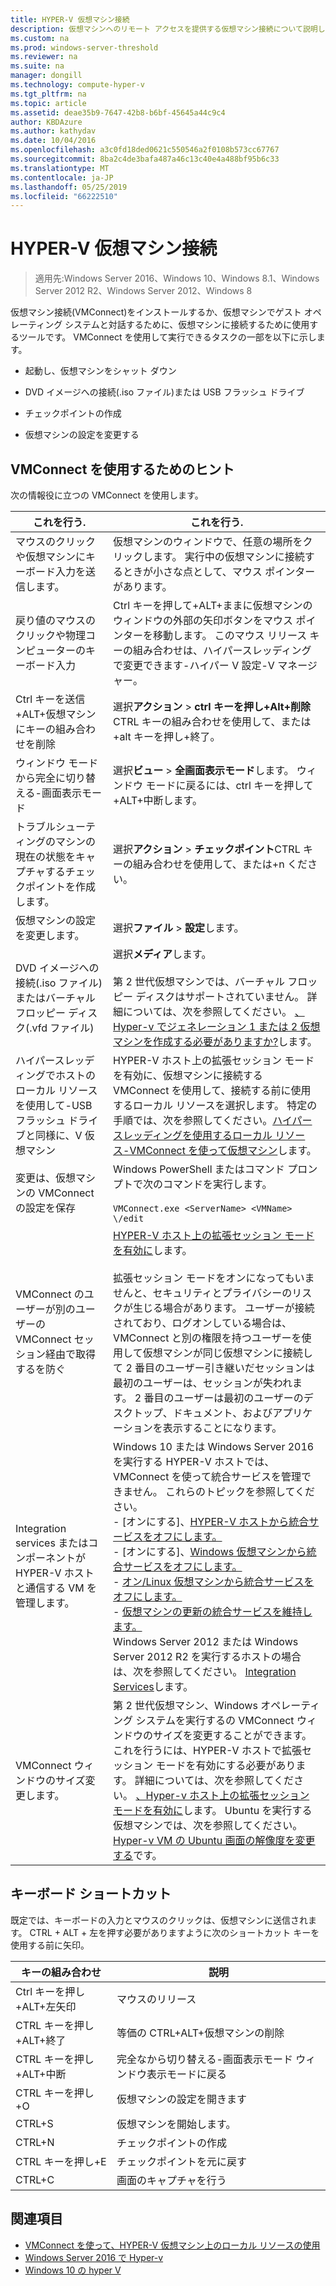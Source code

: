 ```yaml
---
title: HYPER-V 仮想マシン接続
description: 仮想マシンへのリモート アクセスを提供する仮想マシン接続について説明します。 仮想マシンに送信 Ctrl、alt キーを押し、削除などの一般的なタスクを実行する方法の詳細が含まれています。
ms.custom: na
ms.prod: windows-server-threshold
ms.reviewer: na
ms.suite: na
manager: dongill
ms.technology: compute-hyper-v
ms.tgt_pltfrm: na
ms.topic: article
ms.assetid: deae35b9-7647-42b8-b6bf-45645a44c9c4
author: KBDAzure
ms.author: kathydav
ms.date: 10/04/2016
ms.openlocfilehash: a3c0fd18ded0621c550546a2f0108b573cc67767
ms.sourcegitcommit: 8ba2c4de3bafa487a46c13c40e4a488bf95b6c33
ms.translationtype: MT
ms.contentlocale: ja-JP
ms.lasthandoff: 05/25/2019
ms.locfileid: "66222510"
---
```

# <a name="hyper-v-virtual-machine-connection"></a>HYPER-V 仮想マシン接続

>適用先:Windows Server 2016、Windows 10、Windows 8.1、Windows Server 2012 R2、Windows Server 2012、Windows 8

仮想マシン接続\(VMConnect\)をインストールするか、仮想マシンでゲスト オペレーティング システムと対話するために、仮想マシンに接続するために使用するツールです。 VMConnect を使用して実行できるタスクの一部を以下に示します。  
  
-   起動し、仮想マシンをシャット ダウン  
  
-   DVD イメージへの接続\(.iso ファイル\)または USB フラッシュ ドライブ  
  
-   チェックポイントの作成  
  
-   仮想マシンの設定を変更する  
    
## <a name="tips-for-using-vmconnect"></a>VMConnect を使用するためのヒント  
次の情報役に立つの VMConnect を使用します。  
  
|これを行う.|これを行う.|  
|---------------|------------|  
|マウスのクリックや仮想マシンにキーボード入力を送信します。|仮想マシンのウィンドウで、任意の場所をクリックします。 実行中の仮想マシンに接続するときが小さな点として、マウス ポインターがあります。|  
|戻り値のマウスのクリックや物理コンピューターのキーボード入力|Ctrl キーを押して\+ALT\+ままに仮想マシンのウィンドウの外部の矢印ボタンをマウス ポインターを移動します。 このマウス リリース キーの組み合わせは、ハイパースレッディングで変更できます\-ハイパー V 設定\-V マネージャー。|  
|Ctrl キーを送信\+ALT\+仮想マシンにキーの組み合わせを削除|選択**アクション** > **ctrl キーを押し\+Alt\+削除**CTRL キーの組み合わせを使用して、または\+alt キーを押し\+終了。|  
|ウィンドウ モードから完全に切り替える\-画面表示モード|選択**ビュー** > **全画面表示モード**します。 ウィンドウ モードに戻るには、ctrl キーを押して\+ALT\+中断します。|  
|トラブルシューティングのマシンの現在の状態をキャプチャするチェックポイントを作成します。|選択**アクション** > **チェックポイント**CTRL キーの組み合わせを使用して、または\+n ください。|  
|仮想マシンの設定を変更します。|選択**ファイル** > **設定**します。|  
|DVD イメージへの接続\(.iso ファイル\)またはバーチャル フロッピー ディスク\(.vfd ファイル\)|選択**メディア**します。<br /><br />第 2 世代仮想マシンでは、バーチャル フロッピー ディスクはサポートされていません。 詳細については、次を参照してください。 [、Hyper-v でジェネレーション 1 または 2 仮想マシンを作成する必要がありますか?](../plan/Should-I-create-a-generation-1-or-2-virtual-machine-in-Hyper-V.md)します。|  
|ハイパースレッディングでホストのローカル リソースを使用して\-USB フラッシュ ドライブと同様に、V 仮想マシン|HYPER-V ホスト上の拡張セッション モードを有効に、仮想マシンに接続する VMConnect を使用して、接続する前に使用するローカル リソースを選択します。 特定の手順では、次を参照してください。[ハイパースレッディングを使用するローカル リソース\-VMConnect を使って仮想マシン](Use-local-resources-on-Hyper-V-virtual-machine-with-VMConnect.md)します。|  
|変更は、仮想マシンの VMConnect の設定を保存|Windows PowerShell またはコマンド プロンプトで次のコマンドを実行します。<br /><br />`VMConnect.exe <ServerName> <VMName> \/edit`|  
|VMConnect のユーザーが別のユーザーの VMConnect セッション経由で取得するを防ぐ|[HYPER-V ホスト上の拡張セッション モードを有効に](Use-local-resources-on-Hyper-V-virtual-machine-with-VMConnect.md#turn-on-enhanced-session-mode-on-a-hyper-v-host)します。<br /><br />拡張セッション モードをオンになってもいませんと、セキュリティとプライバシーのリスクが生じる場合があります。 ユーザーが接続されており、ログオンしている場合は、VMConnect と別の権限を持つユーザーを使用して仮想マシンが同じ仮想マシンに接続して 2 番目のユーザー引き継いだセッションは最初のユーザーは、セッションが失われます。 2 番目のユーザーは最初のユーザーのデスクトップ、ドキュメント、およびアプリケーションを表示することになります。|
|Integration services またはコンポーネントが HYPER-V ホストと通信する VM を管理します。| Windows 10 または Windows Server 2016 を実行する HYPER-V ホストでは、VMConnect を使って統合サービスを管理できません。 これらのトピックを参照してください。 <br />- [オンにする]、[HYPER-V ホストから統合サービスをオフにします。](https://msdn.microsoft.com/virtualization/hyperv_on_windows/user_guide/managing_ics) <br />- [オンにする]、[Windows 仮想マシンから統合サービスをオフにします。](https://msdn.microsoft.com/virtualization/hyperv_on_windows/user_guide/managing_ics#manage-integration-services-from-guest-os-windows)<br />- [オン/Linux 仮想マシンから統合サービスをオフにします。](https://msdn.microsoft.com/virtualization/hyperv_on_windows/user_guide/managing_ics#manage-integration-services-from-guest-os-linux) <br />- [仮想マシンの更新の統合サービスを維持します。](https://msdn.microsoft.com/virtualization/hyperv_on_windows/user_guide/managing_ics#integration-service-maintenance)  <br />Windows Server 2012 または Windows Server 2012 R2 を実行するホストの場合は、次を参照してください。 [Integration Services](https://technet.microsoft.com/library/dn798297(v=ws.11).aspx)します。|
|VMConnect ウィンドウのサイズ変更します。|第 2 世代仮想マシン、Windows オペレーティング システムを実行するの VMConnect ウィンドウのサイズを変更することができます。 これを行うには、HYPER-V ホストで拡張セッション モードを有効にする必要があります。 詳細については、次を参照してください。 [、Hyper-v ホスト上の拡張セッション モードを有効に](Use-local-resources-on-Hyper-V-virtual-machine-with-VMConnect.md#turn-on-enhanced-session-mode-on-a-hyper-v-host)します。 Ubuntu を実行する仮想マシンでは、次を参照してください。 [Hyper-v VM の Ubuntu 画面の解像度を変更する](https://blogs.msdn.microsoft.com/virtual_pc_guy/2014/09/19/changing-ubuntu-screen-resolution-in-a-hyper-v-vm/)です。|


## <a name="keyboard-shortcuts"></a>キーボード ショートカット  
既定では、キーボードの入力とマウスのクリックは、仮想マシンに送信されます。 CTRL + ALT + 左を押す必要がありますように次のショートカット キーを使用する前に矢印。 

|キーの組み合わせ|説明|  
|-------------------|---------------|  
|Ctrl キーを押し\+ALT\+左矢印|マウスのリリース|  
|CTRL キーを押し\+ALT\+終了|等価の CTRL\+ALT\+仮想マシンの削除|  
|CTRL キーを押し\+ALT\+中断|完全なから切り替える\-画面表示モード ウィンドウ表示モードに戻る|  
|CTRL キーを押し\+O|仮想マシンの設定を開きます|  
|CTRL\+S|仮想マシンを開始します。|  
|CTRL\+N|チェックポイントの作成|  
|CTRL キーを押し\+E|チェックポイントを元に戻す|  
|CTRL\+C|画面のキャプチャを行う|  

## <a name="see-also"></a>関連項目  
-   [VMConnect を使って、HYPER-V 仮想マシン上のローカル リソースの使用](Use-local-resources-on-Hyper-V-virtual-machine-with-VMConnect.md)  
-   [Windows Server 2016 で Hyper-v](../Hyper-V-on-Windows-Server.md)  
-   [Windows 10 の hyper V](https://msdn.microsoft.com/virtualization/hyperv_on_windows/windows_welcome)  
  
  
